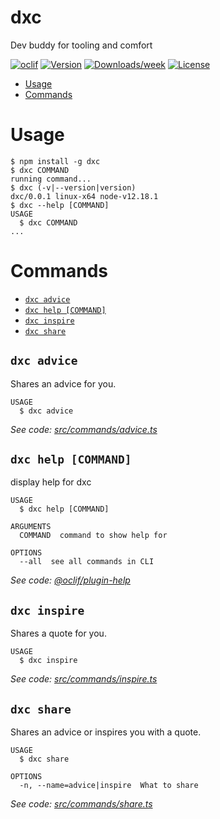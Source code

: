 dxc
===

Dev buddy for tooling and comfort

[![oclif](https://img.shields.io/badge/cli-oclif-brightgreen.svg)](https://oclif.io)
[![Version](https://img.shields.io/npm/v/dxc.svg)](https://npmjs.org/package/dxc)
[![Downloads/week](https://img.shields.io/npm/dw/dxc.svg)](https://npmjs.org/package/dxc)
[![License](https://img.shields.io/npm/l/dxc.svg)](https://github.com/dxc04/dxc/blob/master/package.json)

<!-- toc -->
* [Usage](#usage)
* [Commands](#commands)
<!-- tocstop -->
# Usage
<!-- usage -->
```sh-session
$ npm install -g dxc
$ dxc COMMAND
running command...
$ dxc (-v|--version|version)
dxc/0.0.1 linux-x64 node-v12.18.1
$ dxc --help [COMMAND]
USAGE
  $ dxc COMMAND
...
```
<!-- usagestop -->
# Commands
<!-- commands -->
* [`dxc advice`](#dxc-advice)
* [`dxc help [COMMAND]`](#dxc-help-command)
* [`dxc inspire`](#dxc-inspire)
* [`dxc share`](#dxc-share)

## `dxc advice`

Shares an advice for you.

```
USAGE
  $ dxc advice
```

_See code: [src/commands/advice.ts](https://github.com/dxc04/dxc/blob/v0.0.1/src/commands/advice.ts)_

## `dxc help [COMMAND]`

display help for dxc

```
USAGE
  $ dxc help [COMMAND]

ARGUMENTS
  COMMAND  command to show help for

OPTIONS
  --all  see all commands in CLI
```

_See code: [@oclif/plugin-help](https://github.com/oclif/plugin-help/blob/v3.1.0/src/commands/help.ts)_

## `dxc inspire`

Shares a quote for you.

```
USAGE
  $ dxc inspire
```

_See code: [src/commands/inspire.ts](https://github.com/dxc04/dxc/blob/v0.0.1/src/commands/inspire.ts)_

## `dxc share`

Shares an advice or inspires you with a quote.

```
USAGE
  $ dxc share

OPTIONS
  -n, --name=advice|inspire  What to share
```

_See code: [src/commands/share.ts](https://github.com/dxc04/dxc/blob/v0.0.1/src/commands/share.ts)_
<!-- commandsstop -->
